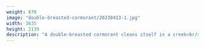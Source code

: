 ```yaml
---
weight: 870
image: "double-breasted-cormorant/20230413-1.jpg"
width: 3635
height: 2139
description: "A double-breasted cormorant cleans itself in a creek<br/>f/6.3, 1/1600, 300.0 mm, iso400"
---
```

